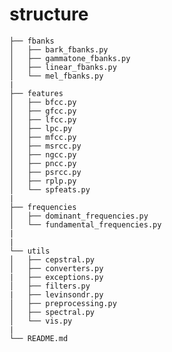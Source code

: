 # structure
    ├── fbanks
    │   ├── bark_fbanks.py
    │   ├── gammatone_fbanks.py
    │   ├── linear_fbanks.py
    │   └── mel_fbanks.py
    |
    ├── features
    │   ├── bfcc.py
    │   ├── gfcc.py
    │   ├── lfcc.py
    │   ├── lpc.py
    │   ├── mfcc.py
    │   ├── msrcc.py
    │   ├── ngcc.py
    │   ├── pncc.py
    │   ├── psrcc.py
    │   ├── rplp.py
    │   └── spfeats.py
    |
    ├── frequencies
    │   ├── dominant_frequencies.py
    │   └── fundamental_frequencies.py
    |
    |
    └── utils
    │   ├── cepstral.py    
    │   ├── converters.py
    |   ├── exceptions.py
    │   ├── filters.py
    |   ├── levinsondr.py   
    │   ├── preprocessing.py
    │   ├── spectral.py
    │   └── vis.py
    |
    └── README.md
